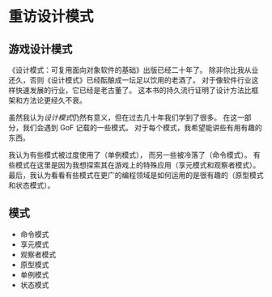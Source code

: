 # 重访设计模式

## 游戏设计模式

《设计模式：可复用面向对象软件的基础》出版已经二十年了。 除非你比我从业还久，否则《设计模式》已经酝酿成一坛足以饮用的老酒了。 对于像软件行业这样快速发展的行业，它已经是老古董了。 这本书的持久流行证明了设计方法比框架和方法论更经久不衰。

虽然我认为*设计模式*仍然有意义，但在过去几十年我们学到了很多。 在这一部分，我们会遇到 GoF 记载的一些模式。 对于每个模式，我希望能讲些有用有趣的东西。

我认为有些模式被过度使用了（单例模式）， 而另一些被冷落了（命令模式）。 有些模式在这里是因为我想探索其在游戏上的特殊应用（享元模式和观察者模式）。 最后，我认为看看有些模式在更广的编程领域是如何运用的是很有趣的（原型模式和状态模式）。

## 模式

*   命令模式
*   享元模式
*   观察者模式
*   原型模式
*   单例模式
*   状态模式